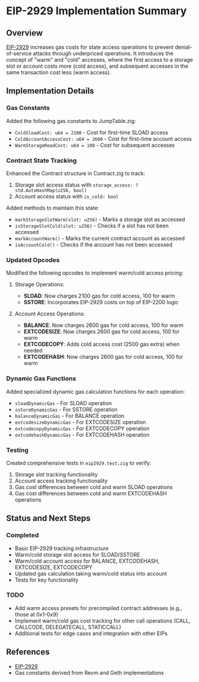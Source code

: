 # EIP-2929 Implementation Summary

## Overview

[EIP-2929](https://eips.ethereum.org/EIPS/eip-2929) increases gas costs for state access operations to prevent denial-of-service attacks through underpriced operations. It introduces the concept of "warm" and "cold" accesses, where the first access to a storage slot or account costs more (cold access), and subsequent accesses in the same transaction cost less (warm access).

## Implementation Details

### Gas Constants

Added the following gas constants to JumpTable.zig:
- `ColdSloadCost: u64 = 2100` - Cost for first-time SLOAD access
- `ColdAccountAccessCost: u64 = 2600` - Cost for first-time account access
- `WarmStorageReadCost: u64 = 100` - Cost for subsequent accesses

### Contract State Tracking

Enhanced the Contract structure in Contract.zig to track:
1. Storage slot access status with `storage_access: ?std.AutoHashMap(u256, bool)`
2. Account access status with `is_cold: bool`

Added methods to maintain this state:
- `markStorageSlotWarm(slot: u256)` - Marks a storage slot as accessed
- `isStorageSlotCold(slot: u256)` - Checks if a slot has not been accessed
- `markAccountWarm()` - Marks the current contract account as accessed
- `isAccountCold()` - Checks if the account has not been accessed

### Updated Opcodes

Modified the following opcodes to implement warm/cold access pricing:

1. Storage Operations:
   - **SLOAD**: Now charges 2100 gas for cold access, 100 for warm
   - **SSTORE**: Incorporates EIP-2929 costs on top of EIP-2200 logic

2. Account Access Operations:
   - **BALANCE**: Now charges 2600 gas for cold access, 100 for warm
   - **EXTCODESIZE**: Now charges 2600 gas for cold access, 100 for warm
   - **EXTCODECOPY**: Adds cold access cost (2500 gas extra) when needed
   - **EXTCODEHASH**: Now charges 2600 gas for cold access, 100 for warm

### Dynamic Gas Functions

Added specialized dynamic gas calculation functions for each operation:
- `sloadDynamicGas` - For SLOAD operation
- `sstoreDynamicGas` - For SSTORE operation 
- `balanceDynamicGas` - For BALANCE operation
- `extcodesizeDynamicGas` - For EXTCODESIZE operation
- `extcodecopyDynamicGas` - For EXTCODECOPY operation
- `extcodehashDynamicGas` - For EXTCODEHASH operation

### Testing

Created comprehensive tests in `eip2929.test.zig` to verify:
1. Storage slot tracking functionality
2. Account access tracking functionality
3. Gas cost differences between cold and warm SLOAD operations
4. Gas cost differences between cold and warm EXTCODEHASH operations

## Status and Next Steps

### Completed
- Basic EIP-2929 tracking infrastructure
- Warm/cold storage slot access for SLOAD/SSTORE
- Warm/cold account access for BALANCE, EXTCODEHASH, EXTCODESIZE, EXTCODECOPY
- Updated gas calculation taking warm/cold status into account
- Tests for key functionality

### TODO
- Add warm access presets for precompiled contract addresses (e.g., those at 0x1-0x9)
- Implement warm/cold gas cost tracking for other call operations (CALL, CALLCODE, DELEGATECALL, STATICCALL)
- Additional tests for edge cases and integration with other EIPs

## References
- [EIP-2929](https://eips.ethereum.org/EIPS/eip-2929)
- Gas constants derived from Revm and Geth implementations